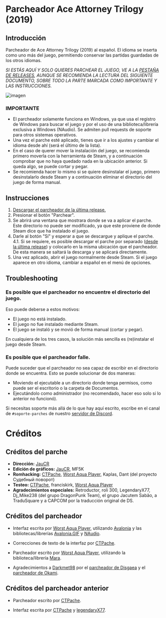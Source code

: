 # Parcheador Ace Attorney Trilogy (2019)

## Introducción
Parcheador de Ace Attorney Trilogy (2019) al español. El idioma se inserta como uno más del juego, permitiendo conservar las partidas guardadas de los otros idiomas.

*SI  ESTÁS AQUÍ Y SOLO QUIERES PARCHEAR EL JUEGO, VE A LA [PESTAÑA DE RELEASES](https://github.com/CTPache/ParcheadorAAT/releases/latest), AUNQUE SE RECOMIENDA LA LECTURA DEL SIGUIENTE DOCUMENTO, SOBRE TODO LA PARTE MARCADA COMO IMPORTANTE Y LAS INSTRUCCIONES.*

![imagen](https://user-images.githubusercontent.com/25833407/146673825-467c390c-1139-4958-a696-52602c2a3e2b.png)

### IMPORTANTE
- El parcheador solamente funciona en Windows, ya que usa el registro de Windows para buscar el juego y por el uso de una biblioteca/librería exclusiva a Windows (NAudio). Se admiten pull requests de soporte para otros sistemas operativos.
- Una vez el parche esté aplicado, tienes que ir a los ajustes y cambiar el idioma desde ahí (será el último de la lista).
- En el caso de querer mover la instalación del juego, se recomienda primero moverla con la herramienta de Steam, y a continuación comprobar que no haya quedado nada en la ubicación anterior. Si queda algo, se puede cortar y pegar.
- Se recomienda hacer lo mismo si se quiere desinstalar el juego, primero desinstalarlo desde Steam y a continuación eliminar el directorio del juego de forma manual.

## Instrucciones
1. [Descargar el parcheador de la última release.](https://github.com/Traducciones-Kurain/AATrilogy-2019-ESP/releases/latest/download/AATrilogyPatcher.exe)
2. Presionar el botón "Parchear".
3. Se abrirá una ventana que mostrara donde se va a aplicar el parche. Este directorio no puede ser modificado, ya que este proviene de donde Steam dice que ha instalado el juego.
4. Darle al botón "Sí" y esperar a que se descargue y aplique el parche.<br/>
4.1. Si se requiere, es posible descargar el parche por separado ([desde la última release](https://github.com/Traducciones-Kurain/AATrilogy-2019-ESP/releases/latest/download/Patch-Steam.zip)) y colocarlo en la misma ubicación que el parcheador. De esta manera se saltará la descarga y se aplicará directamente.
5. Una vez aplicado, abrir el juego normalmente desde Steam. Si el juego aparece en otro idioma, cambiar a español en el menú de opciones.

## Troubleshooting

### Es posible que el parcheador no encuentre el directorio del juego.
Eso puede deberse a estos motivos:
  - El juego no está instalado.
  - El juego no fue instalado mediante Steam.
  - El juego se instaló y se movió de forma manual (cortar y pegar).

En cualquiera de los tres casos, la solución más sencilla es (re)instalar el juego desde Steam.

### Es posible que el parcheador falle.

Puede suceder que el parcheador no sea capaz de escribir en el directorio donde se encuentra. Esto se puede solucionar de dos maneras:

- Moviendo el ejecutable a un directorio donde tenga permisos, como puede ser el escritorio o la carpeta de Documentos.
- Ejecutándolo como administrador (no recomendado, hacer eso solo si lo anterior no funcionó).


Si necesitas soporte más allá de lo que hay aquí escrito, escribe en el canal de ``#soporte-parches`` de nuestro [servidor de Discord](https://discord.gg/dtaFZcWmUA).

# Créditos
## Créditos del parche
- **Dirección:** [JauCR](https://github.com/JauCR/)<br/>
- **Edición de gráficos:** [JauCR](https://github.com/JauCR/), MF5K<br/>
- **Romhacking:** [CTPache](https://github.com/CTPache), [Worst Aqua Player](https://github.com/WorstAquaPlayer), Kaplas, Dant (del proyecto Судебный поворот)<br/>
- **Testeo:** [CTPache](https://github.com/CTPache), franciskirk, [Worst Aqua Player](https://github.com/WorstAquaPlayer)<br/>
- **Agradecimientos especiales:** Retroductor, roli 300, LegendaryX77, Dj_Mike238 (del grupo DragonPunk Team), el grupo Jacutem Sabão, a TraduSquare y a CAPCOM por la traducción original de DS.

## Créditos del parcheador
- Interfaz escrita por [Worst Aqua Player](https://github.com/WorstAquaPlayer), utilizando [Avalonia](https://github.com/AvaloniaUI/Avalonia) y las bibliotecas/librerías [Avalonia.GIF](https://github.com/AvaloniaUI/Avalonia.GIF) y [NAudio](https://github.com/naudio/NAudio).

- Correcciones de texto de la interfaz por [CTPache](https://github.com/CTPache).

- Parcheador escrito por [Worst Aqua Player](https://github.com/WorstAquaPlayer), utilizando la biblioteca/librería [Mara](https://github.com/TraduSquare/Mara).

- Agradecimientos a [Darkmet98](https://github.com/Darkmet98) por el [parcheador de Disgaea](https://github.com/Darkmet98/DisgaeaPatcher) y el [parcheador de Okami](https://github.com/Darkmet98/OkamiPatcher).

## Créditos del parcheador anterior
- Parcheador escrito por [CTPache](https://github.com/CTPache).

- Interfaz escrita por [CTPache](https://github.com/CTPache) y [legendaryX77](https://github.com/legendaryX77).
